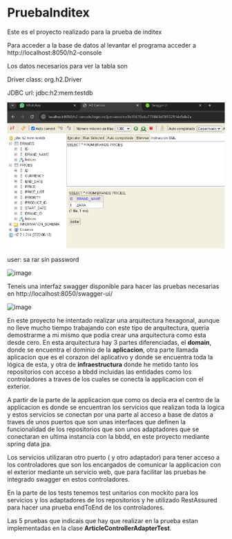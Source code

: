 # PruebaInditex
Este es el proyecto realizado para la prueba de inditex

Para acceder a la base de datos al levantar el programa acceder a http://localhost:8050/h2-console

Los datos necesarios para ver la tabla son

Driver class: org.h2.Driver

JDBC url: jdbc:h2:mem:testdb

![alt text](image.png)

user: sa
rar
sin password

![image](https://user-images.githubusercontent.com/7735554/233590317-0035b22f-e5d6-41dd-beaf-9134589d8c40.png)

Teneis una interfaz swagger disponible para hacer las pruebas necesarias en http://localhost:8050/swagger-ui/

![image](https://user-images.githubusercontent.com/7735554/233591202-9f26d139-71a0-4464-8977-c7bc8a31ed0b.png)

En este proyecto he intentado realizar una arquitectura hexagonal, aunque no lleve mucho tiempo trabajando con este tipo de arquitectura,
queria demostrarme a mi mismo que podia crear una arquitectura como esta desde cero. En esta arquitectura hay 3 partes diferenciadas, el **domain**, donde se encuentra
el dominio de la **aplicacion**, otra parte llamada aplicacion que es el corazon del aplicativo y donde se encuentra toda la lógica de esta, y otra de **infraestructura** donde 
he metido tanto los repositorios con acceso a bbdd incluidas las entidades como los controladores a traves de los cuales se conecta la applicacion con el exterior.

A partir de la parte de la applicacion que como os decia era el centro de la applicacion es donde se encuentran los servicios que realizan toda la logica y estos servicios
se conectan por una parte al acceso a base de datos a traves de unos puertos que son unas interfaces que definen la funcionalidad de los repositorios que son unos adaptadores
que se conectaran en ultima instancia con la bbdd, en este proyecto mediante spring data jpa. 

Los servicios utilizaran otro puerto ( y otro adaptador) para tener acceso a los controladores que son los encargados de comunicar la applicacion con el exterior 
mediante un servicio web, que para facilitar las pruebas he integrado swagger en estos controladores.

En la parte de los tests tenemos test unitarios con mockito para los servicios y los adaptadores de los repositorios y he utilizado RestAssured para hacer una prueba 
endToEnd de los controladores. 

Las 5 pruebas que indicais que hay que realizar en la prueba estan implementadas en la clase **ArticleControllerAdapterTest**.



